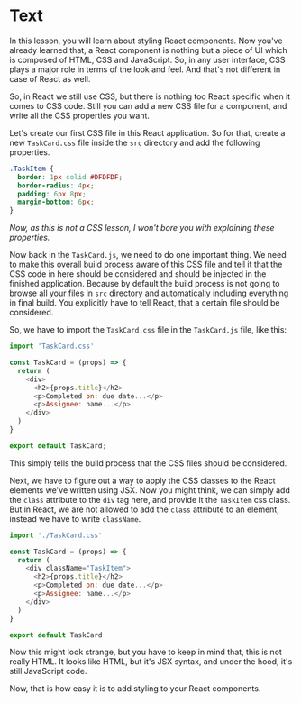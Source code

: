 # Text

In this lesson, you will learn about styling React components. Now you've already learned that, a React component is nothing but a piece of UI which is composed of HTML, CSS and JavaScript. So, in any user interface, CSS plays a major role in terms of the look and feel. And that's not different in case of React as well.

So, in React we still use CSS, but there is nothing too React specific when it comes to CSS code. Still you can add a new CSS file for a component, and write all the CSS properties you want.

Let's create our first CSS file in this React application. So for that, create a new `TaskCard.css` file inside the `src` directory and add the following properties.
```css
.TaskItem {
  border: 1px solid #DFDFDF;
  border-radius: 4px;
  padding: 6px 8px;
  margin-bottom: 6px;
}
```
*Now, as this is not a CSS lesson, I won't bore you with explaining these properties.*

Now back in the `TaskCard.js`, we need to do one important thing. We need to make this overall build process aware of this CSS file and tell it that the CSS code in here should be considered and should be injected in the finished application. Because by default the build process is not going to browse all your files in `src` directory and automatically including everything in final build. You explicitly have to tell React, that a certain file should be considered.

So, we have to import the `TaskCard.css` file in the `TaskCard.js` file, like this:
```js
import 'TaskCard.css'

const TaskCard = (props) => {
  return (
    <div>
      <h2>{props.title}</h2>
      <p>Completed on: due date...</p>
      <p>Assignee: name...</p>
    </div>
  )
}

export default TaskCard;
```
This simply tells the build process that the CSS files should be considered. 

Next, we have to figure out a way to apply the CSS classes to the React elements we've written using JSX. Now you might think, we can simply add the `class` attribute to the `div` tag here, and provide it the `TaskItem` css class. But in React, we are not allowed to add the `class` attribute to an element, instead we have to write `className`. 

```js
import './TaskCard.css'

const TaskCard = (props) => {
  return (
    <div className="TaskItem">
      <h2>{props.title}</h2>
      <p>Completed on: due date...</p>
      <p>Assignee: name...</p>
    </div>
  )
}

export default TaskCard
```

Now this might look strange, but you have to keep in mind that, this is not really HTML. It looks like HTML, but it's JSX syntax, and under the hood, it's still JavaScript code.

Now, that is how easy it is to add styling to your React components.


